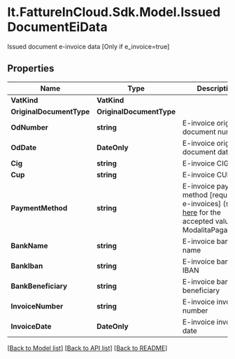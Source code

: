 # It.FattureInCloud.Sdk.Model.IssuedDocumentEiData
Issued document e-invoice data [Only if e_invoice=true]

## Properties

Name | Type | Description | Notes
------------ | ------------- | ------------- | -------------
**VatKind** | **VatKind** |  | [optional] 
**OriginalDocumentType** | **OriginalDocumentType** |  | [optional] 
**OdNumber** | **string** | E-invoice original document number | [optional] 
**OdDate** | **DateOnly** | E-invoice original document date | [optional] 
**Cig** | **string** | E-invoice CIG | [optional] 
**Cup** | **string** | E-invoice CUP | [optional] 
**PaymentMethod** | **string** | E-invoice payment method [required for e-invoices] (see [here](https://www.fatturapa.gov.it/export/documenti/fatturapa/v1.2.2/Rappresentazione_Tabellare_FattOrdinaria_V1.2.2.pdf) for the accepted values of ModalitaPagamento) | [optional] 
**BankName** | **string** | E-invoice bank name | [optional] 
**BankIban** | **string** | E-invoice bank IBAN | [optional] 
**BankBeneficiary** | **string** | E-invoice bank beneficiary | [optional] 
**InvoiceNumber** | **string** | E-invoice invoice number | [optional] 
**InvoiceDate** | **DateOnly** | E-invoice invoice date | [optional] 

[[Back to Model list]](../../README.md#documentation-for-models) [[Back to API list]](../../README.md#documentation-for-api-endpoints) [[Back to README]](../../README.md)

